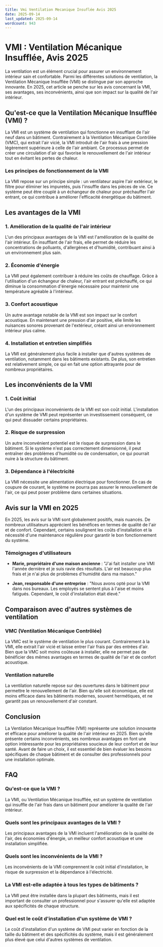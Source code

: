 ```yaml
---
title: Vmi Ventilation Mecanique Insuflée Avis 2025
date: 2025-09-14
last_updated: 2025-09-14
wordcount: 943
---
```


# VMI : Ventilation Mécanique Insufflée, Avis 2025

La ventilation est un élément crucial pour assurer un environnement intérieur sain et confortable. Parmi les différentes solutions de ventilation, la Ventilation Mécanique Insufflée (VMI) se distingue par son approche innovante. En 2025, cet article se penche sur les avis concernant la VMI, ses avantages, ses inconvénients, ainsi que son impact sur la qualité de l'air intérieur.

## Qu'est-ce que la Ventilation Mécanique Insufflée (VMI) ?

La VMI est un système de ventilation qui fonctionne en insufflant de l'air neuf dans un bâtiment. Contrairement à la Ventilation Mécanique Contrôlée (VMC), qui extrait l'air vicié, la VMI introduit de l'air frais à une pression légèrement supérieure à celle de l'air ambiant. Ce processus permet de créer une circulation d'air qui favorise le renouvellement de l'air intérieur tout en évitant les pertes de chaleur.

### Les principes de fonctionnement de la VMI

La VMI repose sur un principe simple : un ventilateur aspire l'air extérieur, le filtre pour éliminer les impuretés, puis l'insuffle dans les pièces de vie. Ce système peut être couplé à un échangeur de chaleur pour préchauffer l'air entrant, ce qui contribue à améliorer l'efficacité énergétique du bâtiment.

## Les avantages de la VMI

### 1. Amélioration de la qualité de l'air intérieur

L'un des principaux avantages de la VMI est l'amélioration de la qualité de l'air intérieur. En insufflant de l'air frais, elle permet de réduire les concentrations de polluants, d'allergènes et d'humidité, contribuant ainsi à un environnement plus sain.

### 2. Économie d'énergie

La VMI peut également contribuer à réduire les coûts de chauffage. Grâce à l'utilisation d'un échangeur de chaleur, l'air entrant est préchauffé, ce qui diminue la consommation d'énergie nécessaire pour maintenir une température agréable à l'intérieur.

### 3. Confort acoustique

Un autre avantage notable de la VMI est son impact sur le confort acoustique. En maintenant une pression d'air positive, elle limite les nuisances sonores provenant de l'extérieur, créant ainsi un environnement intérieur plus calme.

### 4. Installation et entretien simplifiés

La VMI est généralement plus facile à installer que d'autres systèmes de ventilation, notamment dans les bâtiments existants. De plus, son entretien est relativement simple, ce qui en fait une option attrayante pour de nombreux propriétaires.

## Les inconvénients de la VMI

### 1. Coût initial

L'un des principaux inconvénients de la VMI est son coût initial. L'installation d'un système de VMI peut représenter un investissement conséquent, ce qui peut dissuader certains propriétaires.

### 2. Risque de surpression

Un autre inconvénient potentiel est le risque de surpression dans le bâtiment. Si le système n'est pas correctement dimensionné, il peut entraîner des problèmes d'humidité ou de condensation, ce qui pourrait nuire à la structure du bâtiment.

### 3. Dépendance à l'électricité

La VMI nécessite une alimentation électrique pour fonctionner. En cas de coupure de courant, le système ne pourra pas assurer le renouvellement de l'air, ce qui peut poser problème dans certaines situations.

## Avis sur la VMI en 2025

En 2025, les avis sur la VMI sont globalement positifs, mais nuancés. De nombreux utilisateurs apprécient les bénéfices en termes de qualité de l'air et de confort. Cependant, certains soulignent les coûts d'installation et la nécessité d'une maintenance régulière pour garantir le bon fonctionnement du système.

### Témoignages d'utilisateurs

- **Marie, propriétaire d'une maison ancienne** : "J'ai fait installer une VMI l'année dernière et je suis ravie des résultats. L'air est beaucoup plus frais et je n'ai plus de problèmes d'humidité dans ma maison."

- **Jean, responsable d'une entreprise** : "Nous avons opté pour la VMI dans nos bureaux. Les employés se sentent plus à l'aise et moins fatigués. Cependant, le coût d'installation était élevé."

## Comparaison avec d'autres systèmes de ventilation

### VMC (Ventilation Mécanique Contrôlée)

La VMC est le système de ventilation le plus courant. Contrairement à la VMI, elle extrait l'air vicié et laisse entrer l'air frais par des entrées d'air. Bien que la VMC soit moins coûteuse à installer, elle ne permet pas de bénéficier des mêmes avantages en termes de qualité de l'air et de confort acoustique.

### Ventilation naturelle

La ventilation naturelle repose sur des ouvertures dans le bâtiment pour permettre le renouvellement de l'air. Bien qu'elle soit économique, elle est moins efficace dans les bâtiments modernes, souvent hermétiques, et ne garantit pas un renouvellement d'air constant.

## Conclusion

La Ventilation Mécanique Insufflée (VMI) représente une solution innovante et efficace pour améliorer la qualité de l'air intérieur en 2025. Bien qu'elle présente certains inconvénients, ses nombreux avantages en font une option intéressante pour les propriétaires soucieux de leur confort et de leur santé. Avant de faire un choix, il est essentiel de bien évaluer les besoins spécifiques de chaque bâtiment et de consulter des professionnels pour une installation optimale.

## FAQ

### Qu'est-ce que la VMI ?

La VMI, ou Ventilation Mécanique Insufflée, est un système de ventilation qui insuffle de l'air frais dans un bâtiment pour améliorer la qualité de l'air intérieur.

### Quels sont les principaux avantages de la VMI ?

Les principaux avantages de la VMI incluent l'amélioration de la qualité de l'air, des économies d'énergie, un meilleur confort acoustique et une installation simplifiée.

### Quels sont les inconvénients de la VMI ?

Les inconvénients de la VMI comprennent le coût initial d'installation, le risque de surpression et la dépendance à l'électricité.

### La VMI est-elle adaptée à tous les types de bâtiments ?

La VMI peut être installée dans la plupart des bâtiments, mais il est important de consulter un professionnel pour s'assurer qu'elle est adaptée aux spécificités de chaque structure.

### Quel est le coût d'installation d'un système de VMI ?

Le coût d'installation d'un système de VMI peut varier en fonction de la taille du bâtiment et des spécificités du système, mais il est généralement plus élevé que celui d'autres systèmes de ventilation.